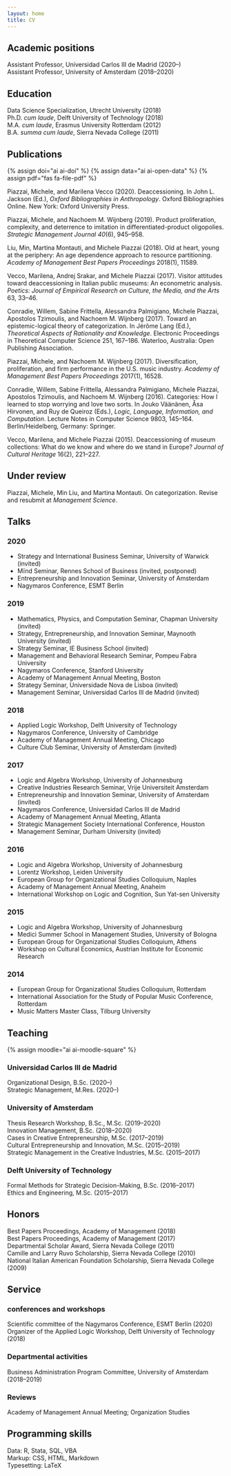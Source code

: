 ```yaml
---
layout: home
title: CV
---
```


## Academic positions

Assistant Professor, Universidad Carlos III de Madrid (2020–)  
Assistant Professor, University of Amsterdam (2018–2020)

## Education

Data Science Specialization, Utrecht University (2018)  
Ph.D. _cum laude_, Delft University of Technology (2018)  
M.A. _cum laude_, Erasmus University Rotterdam (2012)  
B.A. _summa cum laude_, Sierra Nevada College (2011)

## Publications

{% assign doi="ai ai-doi" %}
{% assign data="ai ai-open-data" %}
{% assign pdf="fas fa-file-pdf" %}

Piazzai, Michele, and Marilena Vecco (2020). Deaccessioning. In John L. Jackson (Ed.), _Oxford Bibliographies in Anthropology_. Oxford Bibliographies Online. New York: Oxford University Press. <a href="https://doi.org/10.1093/obo/9780199766567-0246" class="{{ doi }}" title="DOI" id="icon"></a>

Piazzai, Michele, and Nachoem M. Wijnberg (2019). Product proliferation, complexity, and deterrence to imitation in differentiated-product oligopolies. _Strategic Management Journal 40_(6), 945–958.
<a href="https://doi.org/10.1002/smj.3002" class="{{ doi }}" title="DOI" id="icon"></a> <a href="https://github.com/piazzai/smj-18-19552" class="{{ data }}" title="Data" id="icon"></a> <a href="https://onlinelibrary.wiley.com/doi/pdfdirect/10.1002/smj.3002?download=true" class="{{ pdf }}" title="PDF" id="icon"></a>

Liu, Min, Martina Montauti, and Michele Piazzai (2018). Old at heart, young at the periphery: An age dependence approach to resource partitioning. _Academy of Management Best Papers Proceedings_ 2018(1), 11589. <a href="https://doi.org/10.5465/ambpp.2018.31" class="{{ doi }}" title="DOI" id="icon"></a>

Vecco, Marilena, Andrej Srakar, and Michele Piazzai (2017). Visitor attitudes toward deaccessioning in Italian public museums: An econometric analysis. _Poetics: Journal of Empirical Research on Culture, the Media, and the Arts_ 63, 33–46. <a href="https://doi.org/10.1016/j.poetic.2017.05.001" class="{{ doi }}" title="DOI" id="icon"></a>

Conradie, Willem, Sabine Frittella, Alessandra Palmigiano, Michele Piazzai, Apostolos Tzimoulis, and Nachoem M. Wijnberg (2017). Toward an epistemic-logical theory of categorization. In Jérôme Lang (Ed.), _Theoretical Aspects of Rationality and Knowledge_. Electronic Proceedings in Theoretical Computer Science 251, 167–186. Waterloo, Australia: Open Publishing Association. <a href="https://doi.org/10.4204/eptcs.251.12" class="{{ doi }}" title="DOI" id="icon"></a>

Piazzai, Michele, and Nachoem M. Wijnberg (2017). Diversification, proliferation, and firm performance in the U.S. music industry. _Academy of Management Best Papers Proceedings_ 2017(1), 16528. <a href="https://doi.org/10.5465/ambpp.2017.29" class="{{ doi }}" title="DOI" id="icon"></a>

Conradie, Willem, Sabine Frittella, Alessandra Palmigiano, Michele Piazzai, Apostolos Tzimoulis, and Nachoem M. Wijnberg (2016). Categories: How I learned to stop worrying and love two sorts. In Jouko Väänänen, Åsa Hirvonen, and Ruy de Queiroz (Eds.), _Logic, Language, Information, and Computation_. Lecture Notes in Computer Science 9803, 145–164. Berlin/Heidelberg, Germany: Springer. <a href="https://doi.org/10.1007/978-3-662-52921-8_10" class="{{ doi }}" title="DOI" id="icon"></a>

Vecco, Marilena, and Michele Piazzai (2015). Deaccessioning of museum collections: What do we know and where do we stand in Europe? _Journal of Cultural Heritage_ 16(2), 221–227. <a href="https://doi.org/10.1016/j.culher.2014.03.007" class="{{ doi }}" title="DOI" id="icon"></a>

## Under review

Piazzai, Michele, Min Liu, and Martina Montauti. On categorization. Revise and resubmit at _Management Science_.

## Talks

### 2020

-   Strategy and International Business Seminar, University of Warwick (invited)  
-   Mïnd Seminar, Rennes School of Business (invited, postponed)  
-   Entrepreneurship and Innovation Seminar, University of Amsterdam  
-   Nagymaros Conference, ESMT Berlin

### 2019

-   Mathematics, Physics, and Computation Seminar, Chapman University (invited)  
-   Strategy, Entrepreneurship, and Innovation Seminar, Maynooth University (invited)  
-   Strategy Seminar, IE Business School (invited)  
-   Management and Behavioral Research Seminar, Pompeu Fabra University  
-   Nagymaros Conference, Stanford University  
-   Academy of Management Annual Meeting, Boston  
-   Strategy Seminar, Universidade Nova de Lisboa (invited)  
-   Management Seminar, Universidad Carlos III de Madrid (invited)

### 2018

-   Applied Logic Workshop, Delft University of Technology  
-   Nagymaros Conference, University of Cambridge  
-   Academy of Management Annual Meeting, Chicago  
-   Culture Club Seminar, University of Amsterdam (invited)

### 2017

-   Logic and Algebra Workshop, University of Johannesburg  
-   Creative Industries Research Seminar, Vrije Universiteit Amsterdam  
-   Entrepreneurship and Innovation Seminar, University of Amsterdam (invited)  
-   Nagymaros Conference, Universidad Carlos III de Madrid  
-   Academy of Management Annual Meeting, Atlanta  
-   Strategic Management Society International Conference, Houston  
-   Management Seminar, Durham University (invited)

### 2016

-   Logic and Algebra Workshop, University of Johannesburg  
-   Lorentz Workshop, Leiden University  
-   European Group for Organizational Studies Colloquium, Naples  
-   Academy of Management Annual Meeting, Anaheim  
-   International Workshop on Logic and Cognition, Sun Yat-sen University

### 2015

-   Logic and Algebra Workshop, University of Johannesburg  
-   Medici Summer School in Management Studies, University of Bologna  
-   European Group for Organizational Studies Colloquium, Athens  
-   Workshop on Cultural Economics, Austrian Institute for Economic Research

### 2014

-   European Group for Organizational Studies Colloquium, Rotterdam  
-   International Association for the Study of Popular Music Conference, Rotterdam  
-   Music Matters Master Class, Tilburg University

## Teaching

{% assign moodle="ai ai-moodle-square" %}

### Universidad Carlos III de Madrid

Organizational Design, B.Sc. (2020–) <a href="https://aulaglobal.uc3m.es/course/view.php?id=112211" class="{{ moodle }}" title="Moodle" id="icon"></a>  
Strategic Management, M.Res. (2020–) <a href="https://aulaglobal.uc3m.es/course/view.php?id=110881" class="{{ moodle }}" title="Moodle" id="icon"></a>

### University of Amsterdam

Thesis Research Workshop, B.Sc., M.Sc. (2019–2020)  
Innovation Management, B.Sc. (2018–2020)  
Cases in Creative Entrepreneurship, M.Sc. (2017–2019)  
Cultural Entrepreneurship and Innovation, M.Sc. (2015–2019)  
Strategic Management in the Creative Industries, M.Sc. (2015–2017)

### Delft University of Technology

Formal Methods for Strategic Decision-Making, B.Sc. (2016–2017)  
Ethics and Engineering, M.Sc. (2015–2017)

## Honors

Best Papers Proceedings, Academy of Management (2018)  
Best Papers Proceedings, Academy of Management (2017)  
Departmental Scholar Award, Sierra Nevada College (2011)  
Camille and Larry Ruvo Scholarship, Sierra Nevada College (2010)  
National Italian American Foundation Scholarship, Sierra Nevada College (2009)

## Service

### conferences and workshops

Scientific committee of the Nagymaros Conference, ESMT Berlin (2020)  
Organizer of the Applied Logic Workshop, Delft University of Technology (2018)

### Departmental activities

Business Administration Program Committee, University of Amsterdam (2018–2019)

### Reviews

Academy of Management Annual Meeting; Organization Studies

## Programming skills

Data: R, Stata, SQL, VBA  
Markup: CSS, HTML, Markdown  
Typesetting: LaTeX
